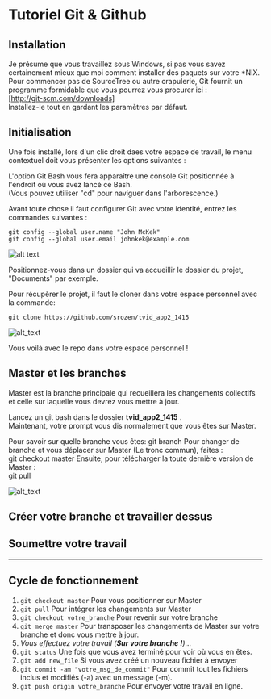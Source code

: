 # Tutoriel Git & Github

## Installation
Je présume que vous travaillez sous Windows, si pas vous savez certainement mieux que moi comment installer des paquets sur votre \*NIX.
Pour commencer pas de SourceTree ou autre crapulerie, Git fournit un programme formidable que vous pourrez vous procurer ici :  
[http://git-scm.com/downloads]  
Installez-le tout en gardant les paramètres par défaut.

## Initialisation
Une fois installé, lors d'un clic droit daes votre espace de travail, le menu contextuel doit vous présenter les options suivantes :  

L'option Git Bash vous fera apparaître une console Git positionnée à l'endroit où vous avez lancé ce Bash.  
(Vous pouvez utiliser "cd" pour naviguer dans l'arborescence.)   

Avant toute chose il faut configurer Git avec votre identité, entrez les commandes suivantes : 

    git config --global user.name "John McKek"
	git config --global user.email johnkek@example.com

![alt text](https://github.com/srozen/tvid_app2_1415/blob/work_srozen/images/gitconfig.PNG)

Positionnez-vous dans un dossier qui va accueillir le dossier du projet, "Documents" par exemple.  

Pour récupèrer le projet, il faut le cloner dans votre espace personnel avec la commande:   

    git clone https://github.com/srozen/tvid_app2_1415

![alt_text](https://github.com/srozen/tvid_app2_1415/blob/work_srozen/images/gitclone.PNG)

Vous voilà avec le repo dans votre espace personnel !

## Master et les branches

Master est la branche principale qui recueillera les changements collectifs
et celle sur laquelle vous devrez vous mettre à jour.   

Lancez un git bash dans le dossier __tvid_app2_1415__ .   
Maintenant, votre prompt vous dis normalement que vous êtes sur Master.   

Pour savoir sur quelle branche vous êtes:
    git branch
Pour changer de branche et vous déplacer sur Master (Le tronc commun), faites :   
    git checkout master
Ensuite, pour télécharger la toute dernière version de Master :   
    git pull

![alt_text](https://github.com/srozen/tvid_app2_1415/blob/work_srozen/images/gitupdate.PNG)

## Créer votre branche et travailler dessus
## Soumettre votre travail
--------------------------
## Cycle de fonctionnement
1. `git checkout master` Pour vous positionner sur Master
2. `git pull` Pour intégrer les changements sur Master
3. `git checkout votre_branche` Pour revenir sur votre branche
4. `git merge master` Pour transposer les changements de Master sur votre
branche et donc vous mettre à jour.
5. *Vous effectuez votre travail (**Sur votre branche !**)*...
6. `git status` Une fois que vous avez terminé pour voir où vous en êtes.
7. `git add new_file` Si vous avez créé un nouveau fichier à envoyer
8. `git commit -am "votre_msg_de_commit"` Pour commit tout les fichiers
inclus et modifiés (-a) avec un message (-m).
9. `git push origin votre_branche` Pour envoyer votre travail en ligne.
